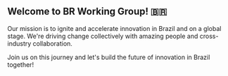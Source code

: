 ## Welcome to BR Working Group! 🇧🇷

Our mission is to ignite and accelerate innovation in Brazil and on a global stage. We're driving change collectively with amazing people and cross-industry collaboration.

Join us on this journey and let's build the future of innovation in Brazil together!
